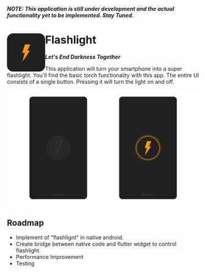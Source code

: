 ***NOTE: This application is still under development and the actual functionality yet to be implemented. Stay Tuned.*** 
# Flashlight <img align="left" src="media/logo.png">
***Let's End Darkness Together***


This application will turn your smartphone into a super flashlight. You'll find the basic torch functionality with this app. The entire UI consists of a single button. Pressing it will turn the light on and off.


![App Screenshot](media/screenshot.png)


## Roadmap
* Implement of "flashlignt" in native android.
* Create bridge between native code and flutter widget to control flashlight.
* Performance Improvement
* Testing
